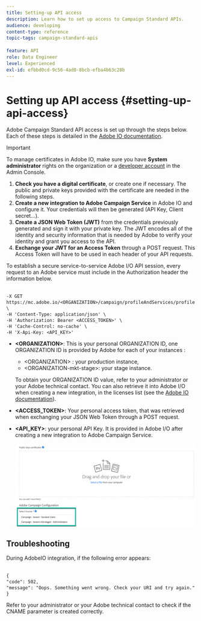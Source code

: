 ```yaml
---
title: Setting-up API access
description: Learn how to set up access to Campaign Standard APIs.
audience: developing
content-type: reference
topic-tags: campaign-standard-apis

feature: API
role: Data Engineer
level: Experienced
exl-id: efbbd0cd-9c56-4ad0-8bcb-efba4b63c28b
---
```

# Setting up API access {#setting-up-api-access}

Adobe Campaign Standard API access is set up through the steps below. Each of these steps is detailed in the [Adobe IO documentation](https://www.adobe.io/authentication/auth-methods.html#!AdobeDocs/adobeio-auth/master/AuthenticationOverview/ServiceAccountIntegration.md).

>[!IMPORTANT]
>
>To manage certificates in Adobe IO, make sure you have <b>System administrator</b> rights on the organization or a [developer account](https://helpx.adobe.com/enterprise/using/manage-developers.html)</a> in the Admin Console.

1. **Check you have a digital certificate**, or create one if necessary. The public and private keys provided with the certificate are needed in the following steps.
1. **Create a new integration to Adobe Campaign Service** in Adobe IO and configure it. Your credentials will then be generated (API Key, Client secret...).
1. **Create a JSON Web Token (JWT)** from the credentials previously generated and sign it with your private key. The JWT encodes all of the identity and security information that is needed by Adobe to verify your identity and grant you access to the API.
1. **Exchange your JWT for an Access Token** through a POST request. This Access Token will have to be used in each header of your API requests.

To establish a secure service-to-service Adobe I/O API session, every request to an Adobe service must include in the Authorization header the information below.

```

-X GET https://mc.adobe.io/<ORGANIZATION>/campaign/profileAndServices/profile \
-H 'Content-Type: application/json' \
-H 'Authorization: Bearer <ACCESS_TOKEN>' \
-H 'Cache-Control: no-cache' \
-H 'X-Api-Key: <API_KEY>'

```

* **&lt;ORGANIZATION&gt;**: This is your personal ORGANIZATION ID, one ORGANIZATION ID is provided by Adobe for each of your instances :

    * &lt;ORGANIZATION&gt; : your production instance,
    * &lt;ORGANIZATION-mkt-stage&gt;: your stage instance.

    To obtain your ORGANIZATION ID value, refer to your administrator or your Adobe technical contact. You can also retrieve it into Adobe I/O when creating a new integration, in the licenses list (see the <a href="https://developer.adobe.com/developer-console/docs/guides/authentication/">Adobe IO documentation</a>).

* **<ACCESS_TOKEN>**: Your personal access token, that was retrieved when exchanging your JSON Web Token through a POST request.

* **<API_KEY>**: your personal API Key. It is provided in Adobe I/O after creating a new integration to Adobe Campaign Service.

    ![alt text](assets/tenant.png)
    
## Troubleshooting

During AdobeIO integration, if the following error appears:

```

{ 
"code": 502, 
"message": "Oops. Something went wrong. Check your URI and try again." 
}

```


Refer to your administrator or your Adobe technical contact to check if the CNAME parameter is created correctly.
